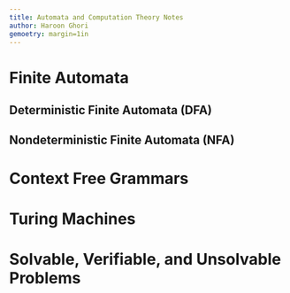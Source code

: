 ```yaml
---
title: Automata and Computation Theory Notes
author: Haroon Ghori
gemoetry: margin=1in
---
```


# Finite Automata 

## Deterministic Finite Automata (DFA)

## Nondeterministic Finite Automata (NFA)

# Context Free Grammars

# Turing Machines

# Solvable, Verifiable, and Unsolvable Problems

